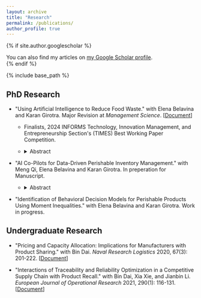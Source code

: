 ```yaml
---
layout: archive
title: "Research"
permalink: /publications/
author_profile: true
---
```


{% if site.author.googlescholar %}
  <div class="wordwrap">You can also find my articles on <a href="{{site.author.googlescholar}}">my Google Scholar profile</a>.</div>
{% endif %}

{% include base_path %}

## PhD Research
* "Using Artificial Intelligence to Reduce Food Waste." with Elena Belavina and Karan Girotra. Major Revision at *Management Science*. [[Document](https://YuNu1210.github.io/files/SSRN_Empirical_Winnow.pdf)]
   * Finalists, 2024 INFORMS Technology, Innovation Management, and Entrepreneurship Section's (TIMES) Best Working Paper Competition.
   * <details>
     <summary>Abstract</summary>
     
     In this study, we estimate the reduction in food waste that arises from the deployment of a system that digitally records instances of food items discarded in a commercial
     kitchen. We also shed light on the mechanisms that drive this impact. In a quasi-experimental setting, where the system was deployed in about 900 kitchens in a staggered manner, we
     estimate the impact using synthetic difference-in-differences method. We find that three months after adoption, kitchens generate 29% lower food waste, on average, than they would have
     in the absence of the system--- without any corresponding reductions in sales. Utilizing a long-short-term-memory fully-convolutional-network classifier, we document that these
     reductions are accompanied by a 23% decrease in demand chasing, a known bias in human inventory management. Upgrading to a system that uses computer vision to automate waste
     classification leads to a further 30% reduction in food waste generated by the kitchen a year after the upgrade. This further reduction is due to the accurate recording of infrequent
     but very high-impact instances of food wasted that employees avoid entering manually. We also observe substantial effect heterogeneity. Smaller kitchens and those with buffet service
     (vs. table service) experience almost double the reduction in food waste from the adoption of the system and also from the computer vision upgrade.
  
     </details>

* "AI Co-Pilots for Data-Driven Perishable Inventory Management." with Meng Qi, Elena Belavina and Karan Girotra. In preperation for Manuscript.
   * <details>
     <summary>Abstract</summary>
     
     In this study we introduce two AI co-pilots that support perishable inventory management in different intelligent ways. We focus on the periodic review, perishable
     inventory problems with a fixed product shelf life from a nonparametric perspective. One inventory co-pilot is to provide a data-driven prescriptive solution to the dynamic inventory
     control problem, telling how a human decision maker should replenish for the upcoming season given past sales data. The finite sample precision of the estimated inventory policy
     suggests it is accurate enough to use in practice. Building upon the data-driven prescriptive solution, the second co-pilot is an advanced iteration that not only provides prescriptive
     solutions but also detects potential human biases in managing perishable inventory. Utilizing machine learning techniques, it identifies from past user behavior whether a human
     decision maker is biased in their inventory decisions, and (if so) also indicates what human bias likely accounts for. Through industrial collaboration with Winnow, we further deploy
     these inventory co-pilots in the real-world commercial kitchens to evaluate their impact on daily food production oversight by kitchen managers.
  
     </details>
  
* "Identification of Behavioral Decision Models for Perishable Products Using Moment Inequalities." with Elena Belavina and Karan Girotra. Work in progress. 

## Undergraduate Research
* "Pricing and Capacity Allocation: Implications for Manufacturers with Product Sharing." with Bin Dai. *Naval Research Logistics* 2020, 67(3): 201-222. [[Document](https://YuNu1210.github.io/files/NRL_ProductSharing.pdf)]

* "Interactions of Traceability and Reliability Optimization in a Competitive Supply Chain with Product Recall." with Bin Dai, Xia Xie, and Jianbin Li. *European Journal of Operational Research* 2021, 290(1): 116-131. [[Document](https://YuNu1210.github.io/files/EJOR_ProductRecall.pdf)]

